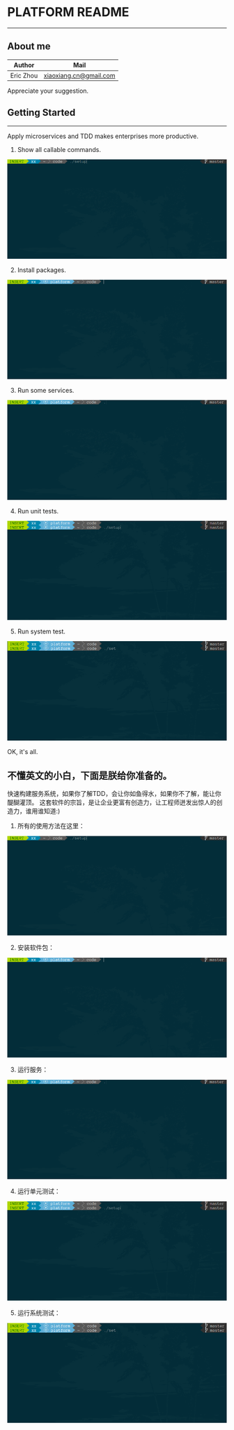 # PLATFORM README
-----------------

## About me

|  Author    |         Mail            |
| ---------  | ----------------------  |
| Eric Zhou  | xiaoxiang.cn@gmail.com  |

Appreciate your suggestion.

## Getting Started
------------------

Apply microservices and TDD makes enterprises more productive.

1. Show all callable commands.

![help](https://github.com/zhouxiaoxiang/platform/raw/master/doc/1_help.gif)

2. Install packages.

![develop](https://github.com/zhouxiaoxiang/platform/raw/master/doc/2_develop.gif)

3. Run some services.

![run](https://github.com/zhouxiaoxiang/platform/raw/master/doc/3_run.gif)

4. Run unit tests.

![test](https://github.com/zhouxiaoxiang/platform/raw/master/doc/4_test.gif)

5. Run system test.

![sys](https://github.com/zhouxiaoxiang/platform/raw/master/doc/5_sys.gif)

OK, it's all.

## 不懂英文的小白，下面是朕给你准备的。

快速构建服务系统，如果你了解TDD，会让你如鱼得水，如果你不了解，能让你醍醐灌顶。
这套软件的宗旨，是让企业更富有创造力，让工程师迸发出惊人的创造力，谁用谁知道:)

1. 所有的使用方法在这里：

![help](https://github.com/zhouxiaoxiang/platform/raw/master/doc/1_help.gif)

2. 安装软件包：

![develop](https://github.com/zhouxiaoxiang/platform/raw/master/doc/2_develop.gif)

3. 运行服务：

![run](https://github.com/zhouxiaoxiang/platform/raw/master/doc/3_run.gif)

4. 运行单元测试：

![test](https://github.com/zhouxiaoxiang/platform/raw/master/doc/4_test.gif)

5. 运行系统测试：

![sys](https://github.com/zhouxiaoxiang/platform/raw/master/doc/5_sys.gif)

